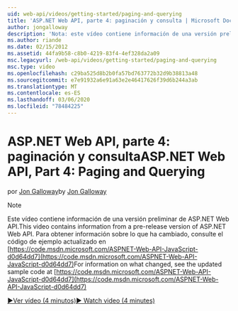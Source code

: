 ```yaml
---
uid: web-api/videos/getting-started/paging-and-querying
title: 'ASP.NET Web API, parte 4: paginación y consulta | Microsoft Docs'
author: jongalloway
description: 'Nota: este vídeo contiene información de una versión preliminar de ASP.NET Web API'
ms.author: riande
ms.date: 02/15/2012
ms.assetid: 44fa9b58-c8b0-4219-83f4-4ef328da2a09
msc.legacyurl: /web-api/videos/getting-started/paging-and-querying
msc.type: video
ms.openlocfilehash: c29ba525d8b2b0fa57bd763772b32d9b38813a48
ms.sourcegitcommit: e7e91932a6e91a63e2e46417626f39d6b244a3ab
ms.translationtype: MT
ms.contentlocale: es-ES
ms.lasthandoff: 03/06/2020
ms.locfileid: "78484225"
---
```

# <a name="aspnet-web-api-part-4-paging-and-querying"></a><span data-ttu-id="c8668-103">ASP.NET Web API, parte 4: paginación y consulta</span><span class="sxs-lookup"><span data-stu-id="c8668-103">ASP.NET Web API, Part 4: Paging and Querying</span></span>

<span data-ttu-id="c8668-104">por [Jon Galloway](https://github.com/jongalloway)</span><span class="sxs-lookup"><span data-stu-id="c8668-104">by [Jon Galloway](https://github.com/jongalloway)</span></span>

> [!NOTE]
> <span data-ttu-id="c8668-105">Este vídeo contiene información de una versión preliminar de ASP.NET Web API.</span><span class="sxs-lookup"><span data-stu-id="c8668-105">This video contains information from a pre-release version of ASP.NET Web API.</span></span> <span data-ttu-id="c8668-106">Para obtener información sobre lo que ha cambiado, consulte el código de ejemplo actualizado en [https://code.msdn.microsoft.com/ASPNET-Web-API-JavaScript-d0d64dd7](https://code.msdn.microsoft.com/ASPNET-Web-API-JavaScript-d0d64dd7)</span><span class="sxs-lookup"><span data-stu-id="c8668-106">For information on what changed, see the updated sample code at [https://code.msdn.microsoft.com/ASPNET-Web-API-JavaScript-d0d64dd7](https://code.msdn.microsoft.com/ASPNET-Web-API-JavaScript-d0d64dd7)</span></span>

[<span data-ttu-id="c8668-107">&#9654;Ver vídeo (4 minutos)</span><span class="sxs-lookup"><span data-stu-id="c8668-107">&#9654; Watch video (4 minutes)</span></span>](https://channel9.msdn.com/Blogs/ASP-NET-Site-Videos/paging-and-querying)
